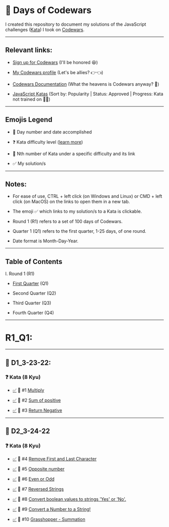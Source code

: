 # 💯 Days of Codewars

I created this repository to document my solutions of the JavaScript challenges ([Kata](https://docs.codewars.com/concepts/kata)) I took on [Codewars](www.codewars.com/r/DV792A).

--------------

## Relevant links:

- [Sign up for Codewars](www.codewars.com/r/DV792A) (I'll be honored 😆)

- [My Codewars profile](https://www.codewars.com/users/jewelkeith-jk) (Let's be allies? 👉👈)

- [Codewars Documentation](https://docs.codewars.com/) (What the heavens is Codewars anyway? 🤔)

- [JavaScript Katas](https://www.codewars.com/kata/search/javascript?q=&r[]=-8&beta=false&order_by=popularity%20desc) (Sort by: Popularity | Status: Approved | Progress: Kata not trained on 👩‍💻)

--------------

## Emojis Legend

- 📅 Day number and date accomplished

- ❓ Kata difficulty level ([learn more](https://docs.codewars.com/gamification/ranks))

- 🔗 Nth number of Kata under a specific difficulty and its link

- ✅ My solution/s

--------------

## Notes:

- For ease of use, CTRL + left click (on Windows and Linux) or CMD + left click (on MacOS) on the links to open them in a new tab.

- The emoji ✅ which links to my solution/s to a Kata is clickable.

- Round 1 (R1) refers to a set of 100 days of Codewars.

- Quarter 1 (Q1) refers to the first quarter, 1-25 days, of one round.

- Date format is Month-Day-Year.

--------------

## Table of Contents

I. Round 1 (R1)

  - [First Quarter](#r1_q1) (Q1)

  - Second Quarter (Q2)

  - Third Quarter (Q3)

  - Fourth Quarter (Q4)

--------------

# R1_Q1:

--------------

## 📅 D1_3-23-22:

### ❓ Kata (8 Kyu)

- [✅](https://github.com/jewelkeith-jk/100-days-codewars/blob/main/round1/quarter1/day1/1multiply.js) 🔗 #1 [Multiply](https://www.codewars.com/kata/50654ddff44f800200000004)

- [✅](https://github.com/jewelkeith-jk/100-days-codewars/blob/main/round1/quarter1/day1/2sum_of_positive.js) 🔗 #2 [Sum of positive](https://www.codewars.com/kata/5715eaedb436cf5606000381)

- [✅](https://github.com/jewelkeith-jk/100-days-codewars/blob/main/round1/quarter1/day1/3return_negative.js) 🔗 #3 [Return Negative](https://www.codewars.com/kata/55685cd7ad70877c23000102)

--------------

## 📅 D2_3-24-22

### ❓ Kata (8 Kyu)

- [✅](https://github.com/jewelkeith-jk/100-days-codewars/blob/main/round1/quarter1/day2/1remove_first_and_last_character.js) 🔗 #4 [Remove First and Last Character](https://www.codewars.com/kata/56bc28ad5bdaeb48760009b0)

- [✅](https://github.com/jewelkeith-jk/100-days-codewars/blob/main/round1/quarter1/day2/2opposite_number.js) 🔗 #5 [Opposite number](https://www.codewars.com/kata/56dec885c54a926dcd001095)

- [✅](https://github.com/jewelkeith-jk/100-days-codewars/blob/main/round1/quarter1/day2/3even_or_odd.js) 🔗 #6 [Even or Odd](https://www.codewars.com/kata/53da3dbb4a5168369a0000fe)

- [✅](https://github.com/jewelkeith-jk/100-days-codewars/blob/main/round1/quarter1/day2/4reversed_strings.js) 🔗 #7 [Reversed Strings](https://www.codewars.com/kata/5168bb5dfe9a00b126000018)

- [✅](https://github.com/jewelkeith-jk/100-days-codewars/blob/main/round1/quarter1/day2/5convert_boolean_values_to_strings_'Yes'_or_'No'.js) 🔗 #8 [Convert boolean values to strings 'Yes' or 'No'.](https://www.codewars.com/kata/53369039d7ab3ac506000467)

- [✅](https://github.com/jewelkeith-jk/100-days-codewars/blob/main/round1/quarter1/day2/6convert_a_number_to_a_string.js) 🔗 #9 [Convert a Number to a String!](https://www.codewars.com/kata/5265326f5fda8eb1160004c8)

- [✅](https://github.com/jewelkeith-jk/100-days-codewars/blob/main/round1/quarter1/day2/7grasshopper_summation.js) 🔗 #10 [Grasshopper - Summation](https://www.codewars.com/kata/55d24f55d7dd296eb9000030)
